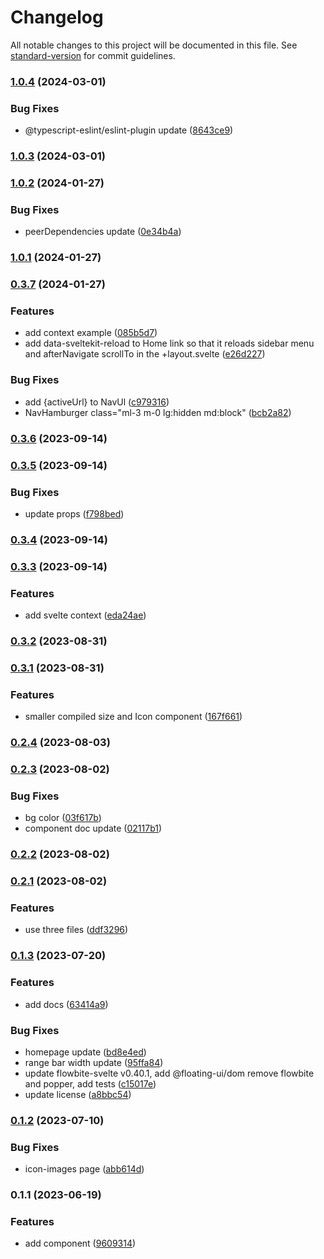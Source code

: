 # Changelog

All notable changes to this project will be documented in this file. See [standard-version](https://github.com/conventional-changelog/standard-version) for commit guidelines.

### [1.0.4](https://github.com/shinokada/svelte-boxicons/compare/v1.0.3...v1.0.4) (2024-03-01)


### Bug Fixes

* @typescript-eslint/eslint-plugin update ([8643ce9](https://github.com/shinokada/svelte-boxicons/commit/8643ce91c6a5c606e2e3d46b1e625aea7bbb9021))

### [1.0.3](https://github.com/shinokada/svelte-boxicons/compare/v1.0.2...v1.0.3) (2024-03-01)

### [1.0.2](https://github.com/shinokada/svelte-boxicons/compare/v1.0.1...v1.0.2) (2024-01-27)

### Bug Fixes

- peerDependencies update ([0e34b4a](https://github.com/shinokada/svelte-boxicons/commit/0e34b4af82a8f6fe46db4900c66f32094c9e6137))

### [1.0.1](https://github.com/shinokada/svelte-boxicons/compare/v0.3.7...v1.0.1) (2024-01-27)

### [0.3.7](https://github.com/shinokada/svelte-boxicons/compare/v0.3.6...v0.3.7) (2024-01-27)

### Features

- add context example ([085b5d7](https://github.com/shinokada/svelte-boxicons/commit/085b5d7ec23ef12ee267c25fdcaf44713384448b))
- add data-sveltekit-reload to Home link so that it reloads sidebar menu and afterNavigate scrollTo in the +layout.svelte ([e26d227](https://github.com/shinokada/svelte-boxicons/commit/e26d227b688cc4826945295b302e0052288c33f8))

### Bug Fixes

- add {activeUrl} to NavUl ([c979316](https://github.com/shinokada/svelte-boxicons/commit/c979316b2c56e7ca8b5bb5675cf1a918c02e8018))
- NavHamburger class="ml-3 m-0 lg:hidden md:block" ([bcb2a82](https://github.com/shinokada/svelte-boxicons/commit/bcb2a82680bc903542e0677c10d0c21c9aab7aaa))

### [0.3.6](https://github.com/shinokada/svelte-boxicons/compare/v0.3.5...v0.3.6) (2023-09-14)

### [0.3.5](https://github.com/shinokada/svelte-boxicons/compare/v0.3.4...v0.3.5) (2023-09-14)

### Bug Fixes

- update props ([f798bed](https://github.com/shinokada/svelte-boxicons/commit/f798bed690c36530d2a7021d004679d2e427f709))

### [0.3.4](https://github.com/shinokada/svelte-boxicons/compare/v0.3.3...v0.3.4) (2023-09-14)

### [0.3.3](https://github.com/shinokada/svelte-boxicons/compare/v0.3.2...v0.3.3) (2023-09-14)

### Features

- add svelte context ([eda24ae](https://github.com/shinokada/svelte-boxicons/commit/eda24ae2669e28bf06fca0311454d6fa32459b01))

### [0.3.2](https://github.com/shinokada/svelte-boxicons/compare/v0.3.1...v0.3.2) (2023-08-31)

### [0.3.1](https://github.com/shinokada/svelte-boxicons/compare/v0.2.4...v0.3.1) (2023-08-31)

### Features

- smaller compiled size and Icon component ([167f661](https://github.com/shinokada/svelte-boxicons/commit/167f661c7c2165f3e1a40ab04e7434543637768c))

### [0.2.4](https://github.com/shinokada/svelte-boxicons/compare/v0.2.3...v0.2.4) (2023-08-03)

### [0.2.3](https://github.com/shinokada/svelte-boxicons/compare/v0.2.2...v0.2.3) (2023-08-02)

### Bug Fixes

- bg color ([03f617b](https://github.com/shinokada/svelte-boxicons/commit/03f617b97bd4d4255750c80da0ce7028ef411a0b))
- component doc update ([02117b1](https://github.com/shinokada/svelte-boxicons/commit/02117b163832a564d4c170134abad74fbf051a70))

### [0.2.2](https://github.com/shinokada/svelte-boxicons/compare/v0.2.1...v0.2.2) (2023-08-02)

### [0.2.1](https://github.com/shinokada/svelte-boxicons/compare/v0.1.3...v0.2.1) (2023-08-02)

### Features

- use three files ([ddf3296](https://github.com/shinokada/svelte-boxicons/commit/ddf329600f546bf71d0ea21e710f75e7d92a1215))

### [0.1.3](https://github.com/shinokada/svelte-boxicons/compare/v0.1.2...v0.1.3) (2023-07-20)

### Features

- add docs ([63414a9](https://github.com/shinokada/svelte-boxicons/commit/63414a9ee69b4a4595b5578b10d3171f2cc55b35))

### Bug Fixes

- homepage update ([bd8e4ed](https://github.com/shinokada/svelte-boxicons/commit/bd8e4ed409b2ea9448822c48daf3d01a2e336ee7))
- range bar width update ([95ffa84](https://github.com/shinokada/svelte-boxicons/commit/95ffa84929f9a28609efcd21d2c3af5447c9c1d4))
- update flowbite-svelte v0.40.1, add @floating-ui/dom remove flowbite and popper, add tests ([c15017e](https://github.com/shinokada/svelte-boxicons/commit/c15017e2de748fd393c52bd28001b5b69816265e))
- update license ([a8bbc54](https://github.com/shinokada/svelte-boxicons/commit/a8bbc54c3e7427273bd420da634c4a538df2bbf7))

### [0.1.2](https://github.com/shinokada/svelte-boxicons/compare/v0.1.1...v0.1.2) (2023-07-10)

### Bug Fixes

- icon-images page ([abb614d](https://github.com/shinokada/svelte-boxicons/commit/abb614d16faabda4c5467b50acce0184d2e044d1))

### 0.1.1 (2023-06-19)

### Features

- add component ([9609314](https://github.com/shinokada/svelte-boxicons/commit/96093145572c0056900ec07d4527777914e81224))
